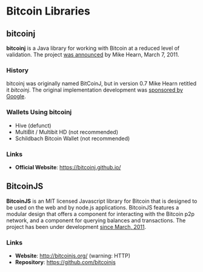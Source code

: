 # Bitcoin Libraries

## bitcoinj

**bitcoinj** is a Java library for working with Bitcoin at a reduced level of validation. The project [was announced](http://www.bitcoin.org/smf/index.php?topic=4236.msg61438) by Mike Hearn, March 7, 2011. 

### History

bitcoinj was originally named BitCoinJ, but in version 0.7 Mike Hearn retitled it *bitcoinj*. The original implementation development was [sponsored by Google](http://news.ycombinator.com/item?id=2297686). 

### Wallets Using bitcoinj

- Hive (defunct)
- MultiBit / Multibit HD (not recommended)
- Schildbach Bitcoin Wallet (not recommended)

### Links

- **Official Website**: https://bitcoinj.github.io/

## BitcoinJS

**BitcoinJS** is an MIT licensed Javascript library for Bitcoin that is designed to be used on the web and by node.js applications. BitcoinJS features a modular design that offers a component for interacting with the Bitcoin p2p network, and a component for querying balances and transactions. The project has been under development [since March, 2011](https://github.com/justmoon/node-bitcoin-p2p/commit/aaad1406cfc652560abb708619e201898672f1db). 

### Links

- **Website**: http://bitcoinjs.org/ (warning: HTTP)
- **Repository**: https://github.com/bitcoinjs

